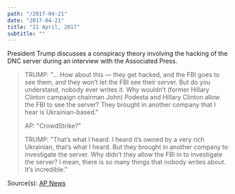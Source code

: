 ```yaml
---
path: "/2017-04-21"
date: "2017-04-21"
title: "21 April, 2017"
subtitle: ""
---
```


President Trump discusses a conspiracy theory involving the hacking of the DNC server during an interview with the Associated Press.

> TRUMP: "... How about this — they get hacked, and the FBI goes to see them, and they won’t let the FBI see their server. But do you understand, nobody ever writes it. Why wouldn’t (former Hillary Clinton campaign chairman John) Podesta and Hillary Clinton allow the FBI to see the server? They brought in another company that I hear is Ukrainian-based."
>
> AP: "CrowdStrike?"
>
> TRUMP: "That’s what I heard. I heard it’s owned by a very rich Ukrainian, that’s what I heard. But they brought in another company to investigate the server. Why didn’t they allow the FBI in to investigate the server? I mean, there is so many things that nobody writes about. It’s incredible."

<span class="sources">

Source(s): [AP News](https://apnews.com/c810d7de280a47e88848b0ac74690c83)

</span>
